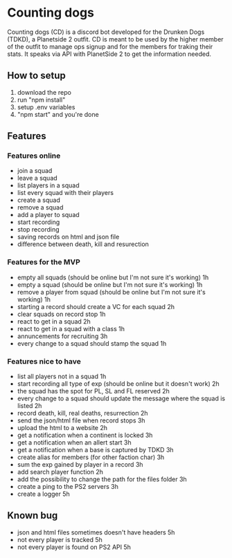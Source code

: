 # Counting dogs
Counting dogs (CD) is a discord bot developed for the Drunken Dogs (TDKD), a Planetside 2 outfit.
CD is meant to be used by the higher member of the outfit to manage ops signup and for the members for traking their stats.
It speaks via API with PlanetSide 2 to get the information needed.

## How to setup
1. download the repo
2. run "npm install"
3. setup .env variables
4. "npm start" and you're done
##  Features
### Features online
- join a squad
- leave a squad
- list players in a squad
- list every squad with their players
- create a squad
- remove a squad
- add a player to squad
- start recording
- stop recording
- saving records on html and json file
- difference between death, kill and resurection

### Features for the MVP
- empty all squads (should be online but I'm not sure it's working) 1h
- empty a squad (should be online but I'm not sure it's working) 1h
- remove a player from squad (should be online but I'm not sure it's working) 1h
- starting a record should create a VC for each squad 2h
- clear squads on record stop 1h
- react to get in a squad 2h
- react to get in a squad with a class 1h
- annuncements for recruiting 3h
- every change to a squad should stamp the squad 1h

### Features nice to have
- list all players not in a squad 1h
- start recording all type of exp (should be online but it doesn't work) 2h
- the squad has the spot for PL, SL and FL reserved 2h
- every change to a squad should update the message where the squad is listed 2h
- record death, kill, real deaths, resurrection 2h
- send the json/html file when record stops 3h
- upload the html to a website 2h
- get a notification when a continent is locked 3h
- get a notification when an allert start 3h
- get a notification when a base is captured by TDKD 3h
- create alias for members (for other faction char) 3h
- sum the exp gained by player in a record 3h
- add search player function 2h
- add the possibility to change the path for the files folder 3h
- create a ping to the PS2 servers 3h
- create a logger 5h


## Known bug
- json and html files sometimes doesn't have headers 5h
- not every player is tracked 5h
- not every player is found on PS2 API 5h